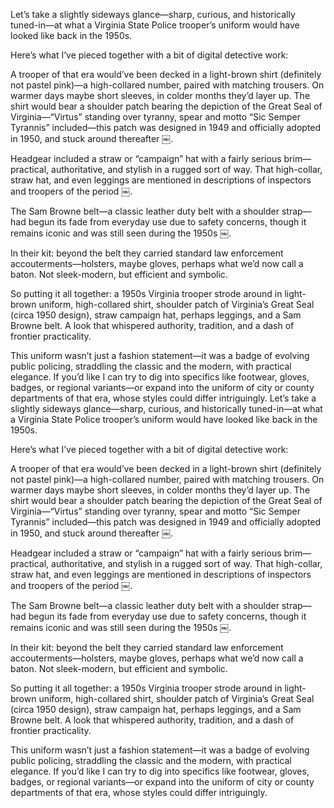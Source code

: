 Let’s take a slightly sideways glance—sharp, curious, and historically tuned-in—at what a Virginia State Police trooper’s uniform would have looked like back in the 1950s.

Here’s what I’ve pieced together with a bit of digital detective work:

A trooper of that era would’ve been decked in a light-brown shirt (definitely not pastel pink)—a high-collared number, paired with matching trousers. On warmer days maybe short sleeves, in colder months they’d layer up. The shirt would bear a shoulder patch bearing the depiction of the Great Seal of Virginia—“Virtus” standing over tyranny, spear and motto “Sic Semper Tyrannis” included—this patch was designed in 1949 and officially adopted in 1950, and stuck around thereafter  ￼.

Headgear included a straw or “campaign” hat with a fairly serious brim—practical, authoritative, and stylish in a rugged sort of way. That high-collar, straw hat, and even leggings are mentioned in descriptions of inspectors and troopers of the period  ￼.

The Sam Browne belt—a classic leather duty belt with a shoulder strap—had begun its fade from everyday use due to safety concerns, though it remains iconic and was still seen during the 1950s  ￼.

In their kit: beyond the belt they carried standard law enforcement accouterments—holsters, maybe gloves, perhaps what we’d now call a baton. Not sleek-modern, but efficient and symbolic.

So putting it all together: a 1950s Virginia trooper strode around in light-brown uniform, high-collared shirt, shoulder patch of Virginia’s Great Seal (circa 1950 design), straw campaign hat, perhaps leggings, and a Sam Browne belt. A look that whispered authority, tradition, and a dash of frontier practicality.

This uniform wasn’t just a fashion statement—it was a badge of evolving public policing, straddling the classic and the modern, with practical elegance. If you’d like I can try to dig into specifics like footwear, gloves, badges, or regional variants—or expand into the uniform of city or county departments of that era, whose styles could differ intriguingly. Let’s take a slightly sideways glance—sharp, curious, and historically tuned-in—at what a Virginia State Police trooper’s uniform would have looked like back in the 1950s.

Here’s what I’ve pieced together with a bit of digital detective work:

A trooper of that era would’ve been decked in a light-brown shirt (definitely not pastel pink)—a high-collared number, paired with matching trousers. On warmer days maybe short sleeves, in colder months they’d layer up. The shirt would bear a shoulder patch bearing the depiction of the Great Seal of Virginia—“Virtus” standing over tyranny, spear and motto “Sic Semper Tyrannis” included—this patch was designed in 1949 and officially adopted in 1950, and stuck around thereafter  ￼.

Headgear included a straw or “campaign” hat with a fairly serious brim—practical, authoritative, and stylish in a rugged sort of way. That high-collar, straw hat, and even leggings are mentioned in descriptions of inspectors and troopers of the period  ￼.

The Sam Browne belt—a classic leather duty belt with a shoulder strap—had begun its fade from everyday use due to safety concerns, though it remains iconic and was still seen during the 1950s  ￼.

In their kit: beyond the belt they carried standard law enforcement accouterments—holsters, maybe gloves, perhaps what we’d now call a baton. Not sleek-modern, but efficient and symbolic.

So putting it all together: a 1950s Virginia trooper strode around in light-brown uniform, high-collared shirt, shoulder patch of Virginia’s Great Seal (circa 1950 design), straw campaign hat, perhaps leggings, and a Sam Browne belt. A look that whispered authority, tradition, and a dash of frontier practicality.

This uniform wasn’t just a fashion statement—it was a badge of evolving public policing, straddling the classic and the modern, with practical elegance. If you’d like I can try to dig into specifics like footwear, gloves, badges, or regional variants—or expand into the uniform of city or county departments of that era, whose styles could differ intriguingly.